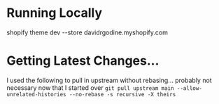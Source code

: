 # Running Locally
shopify theme dev --store davidrgodine.myshopify.com

# Getting Latest Changes...
I used the following to pull in upstream without rebasing... probably not necessary now that I started over
`git pull upstream main --allow-unrelated-histories --no-rebase -s recursive -X theirs`